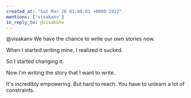 ```yaml
---
created_at: "Sat Mar 26 01:08:01 +0000 2022"
mentions: ['visakanv']
in_reply_to: @visakanv
---
```


@visakanv We have the chance to write our own stories now.

When I started writing mine, I realized it sucked.

So I started changing it. 

Now I'm writing the story that I want to write.

It's incredibly empowering. But hard to reach. You have to unlearn a lot of constraints.
